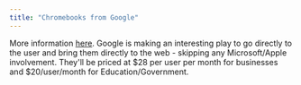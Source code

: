 ```yaml
---
title: "Chromebooks from Google"
---
```

<p>More information <a href="http://www.google.com/chromebook/" title="" target="">here</a>. Google is making an interesting play to go directly to the user and bring them directly to the web - skipping any Microsoft/Apple involvement. They'll be priced at $28 per user per month for businesses and $20/user/month for Education/Government.</p>
